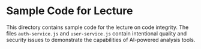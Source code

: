 # Sample Code for Lecture

This directory contains sample code for the lecture on code integrity. The files `auth-service.js` and `user-service.js` contain intentional quality and security issues to demonstrate the capabilities of AI-powered analysis tools.
